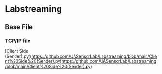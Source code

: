 # Labstreaming
## Base File
### TCP/IP file
[Client Side (Sender).py((https://github.com/UASensorLab/Labstreaming/blob/main/Client%20Side%20(Sender).py)https://github.com/UASensorLab/Labstreaming/blob/main/Client%20Side%20(Sender).py)
